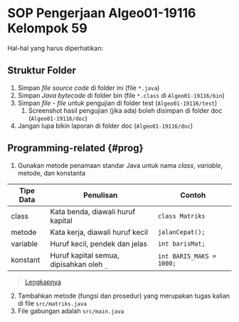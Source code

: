 # SOP Pengerjaan Algeo01-19116 Kelompok 59

Hal-hal yang harus diperhatikan:

## Struktur Folder

1. Simpan *file source code* di folder ini (file `*.java`)
1. Simpan *Java bytecode* di folder bin (file `*.class` di `Algeo01-19116/bin`)
1. Simpan *file* - *file* untuk pengujian di folder test (`Algeo01-19116/test`)
    1. Screenshot hasil pengujian (jika ada) boleh disimpan di folder doc
    (`Algeo01-19116/doc`)
1. Jangan lupa bikin laporan di folder doc (`Algeo01-19116/doc`)

## Programming-related {#prog}

1. Gunakan metode penamaan standar Java untuk nama *class*, *variable*, metode,
dan konstanta

| Tipe Data | Penulisan | Contoh |
|-----------|-----------|--------|
| class | Kata benda, diawali huruf kapital | `class Matriks` |
| metode | Kata kerja, diawali huruf kecil | `jalanCepat();` |
| variable | Huruf kecil, pendek dan jelas | `int barisMat;` |
| konstant | Huruf kapital semua, dipisahkan oleh `_` | `int BARIS_MAKS = 1000;` |

> [Lengkapnya](https://www.oracle.com/technetwork/java/codeconventions-150003.pdf)

2. Tambahkan metode (fungsi dan prosedur) yang merupakan tugas kalian di file
`src/matriks.java`
1. File gabungan adalah `src/main.java`
